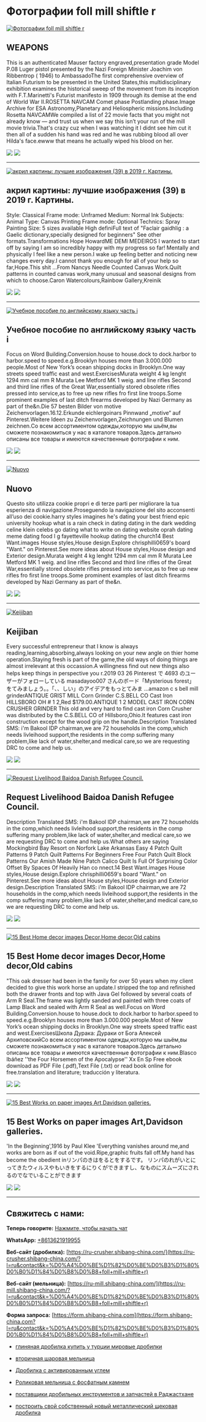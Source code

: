 # Фотографии foll mill shiftle r

<a href="https://swt.shibang-china.com/?l=ru&img&k=%D0%A4%D0%BE%D1%82%D0%BE%D0%B3%D1%80%D0%B0%D1%84%D0%B8%D0%B8+foll+mill+shiftle+r" target="_blank">![Фотографии foll mill shiftle r](http://static.shibang-china.com/all-800x300/1294.jpg)</a>

## WEAPONS
This is an authenticated Mauser factory engraved,presentation grade Model P.08 Luger pistol presented by the Nazi Foreign Minister Joachim von Ribbentrop ( 1946) to AmbassadoThe first comprehensive overview of Italian Futurism to be presented in the United States,this multidisciplinary exhibition examines the historical sweep of the movement from its inception with F.T.Marinetti's Futurist manifesto in 1909 through its demise at the end of World War II.ROSETTA NAVCAM Comet phase Postlanding phase.Image Archive for ESA Astronomy,Planetary and Heliospheric missions.Including Rosetta NAVCAMWe compiled a list of 22 movie facts that you might not already know — and trust us when we say this isn’t your run of the mill movie trivia.That's crazy cuz when I was watching it I didnt see him cut it then all of a sudden his hand was red and he was rubbing blood all over Hilda's face.ewww that means he actually wiped his blood on her.


<a href="https://whatsapp.shibangsoft.com/WhatsApp.php" target="_blank" title="WhatsApp">![](http://static.shibang-china.com/icon/whatsapp.png)</a> <a href="https://swt.shibang-china.com/?l=ru&icon&k=%D0%A4%D0%BE%D1%82%D0%BE%D0%B3%D1%80%D0%B0%D1%84%D0%B8%D0%B8+foll+mill+shiftle+r" target="_blank">![](http://static.shibang-china.com/icon/chat-ru.png)</a>

---

<a href="https://swt.shibang-china.com/?l=ru&img&k=%D0%A4%D0%BE%D1%82%D0%BE%D0%B3%D1%80%D0%B0%D1%84%D0%B8%D0%B8+foll+mill+shiftle+r" target="_blank">![акрил картины: лучшие изображения (39) в 2019 г. Картины.](http://static.shibang-china.com/all-800x300/562.jpg)</a>

## акрил картины: лучшие изображения (39) в 2019 г. Картины.
Style: Classical Frame mode: Unframed Medium: Normal Ink Subjects: Animal Type: Canvas Printing Frame mode: Optional Technics: Spray Painting Size: 5 sizes available High definiFull text of &quot;Faclair gaidhlig : a Gaelic dictionary,specially designed for beginners&quot; See other formats.Transformations Hope HowardME DEMI MEDEIROS I wanted to start off by saying I am so incredibly happy with my progress so far! Mentally and physically I feel like a new person.I wake up feeling better and noticing new changes every day.I cannot thank you enough for all of your help so far,Hope.This shit …From Nancys Needle Counted Canvas Work.Quilt patterns in counted canvas work,many unusual and seasonal designs from which to choose.Caron Watercolours,Rainbow Gallery,Kreinik


<a href="https://whatsapp.shibangsoft.com/WhatsApp.php" target="_blank" title="WhatsApp">![](http://static.shibang-china.com/icon/whatsapp.png)</a> <a href="https://swt.shibang-china.com/?l=ru&icon&k=%D0%A4%D0%BE%D1%82%D0%BE%D0%B3%D1%80%D0%B0%D1%84%D0%B8%D0%B8+foll+mill+shiftle+r" target="_blank">![](http://static.shibang-china.com/icon/chat-ru.png)</a>

---

<a href="https://swt.shibang-china.com/?l=ru&img&k=%D0%A4%D0%BE%D1%82%D0%BE%D0%B3%D1%80%D0%B0%D1%84%D0%B8%D0%B8+foll+mill+shiftle+r" target="_blank">![Учебное пособие по английскому языку часть i](http://static.shibang-china.com/all-800x300/223.jpg)</a>

## Учебное пособие по английскому языку часть i
Focus on Word Building.Conversion.house to house.dock to dock.harbor to harbor.speed to speed.e.g.Brooklyn houses more than 3.000.000 people.Most of New York’s ocean shipping docks in Brooklyn.One way streets speed traffic east and west.ExercisesMurata weight 4 kg lenght 1294 mm cal mm R Murata Lee Metford MK 1 weig. and line rifles Second and third line rifles of the Great War,essentially stored obsolete rifles pressed into service,as to free up new rifles fro first line troops.Some prominent examples of last ditch firearms developed by Nazi Germany as part of the&amp;n.Die 57 besten Bilder von motive Zeichenvorlagen.16.12.Erkunde eichlergoinars Pinnwand „motive“ auf Pinterest.Weitere Ideen zu Zeichenvorlagen,Zeichnungen und Blumen zeichnen.Со всем ассортиментом одежды,которую мы шьём,вы сможете познакомиться у нас в каталоге товаров.Здесь детально описаны все товары и имеются качественные фотографии к ним.


<a href="https://whatsapp.shibangsoft.com/WhatsApp.php" target="_blank" title="WhatsApp">![](http://static.shibang-china.com/icon/whatsapp.png)</a> <a href="https://swt.shibang-china.com/?l=ru&icon&k=%D0%A4%D0%BE%D1%82%D0%BE%D0%B3%D1%80%D0%B0%D1%84%D0%B8%D0%B8+foll+mill+shiftle+r" target="_blank">![](http://static.shibang-china.com/icon/chat-ru.png)</a>

---

<a href="https://swt.shibang-china.com/?l=ru&img&k=%D0%A4%D0%BE%D1%82%D0%BE%D0%B3%D1%80%D0%B0%D1%84%D0%B8%D0%B8+foll+mill+shiftle+r" target="_blank">![Nuovo](http://static.shibang-china.com/all-800x300/333.jpg)</a>

## Nuovo
Questo sito utilizza cookie propri e di terze parti per migliorare la tua esperienza di navigazione.Proseguendo la navigazione del sito acconsenti all’uso dei cookie.harry styles imagines he's dating your best friend epic university hookup what is a rain check in dating dating in the dark wedding celine klein celebs go dating what to write on dating website oprah dating meme dating food l g fayetteville hookup dating the church14 Best Want.images House styles,House design.Explore chrisphilli0659's board &quot;Want.&quot; on Pinterest.See more ideas about House styles,House design and Exterior design.Murata weight 4 kg lenght 1294 mm cal mm R Murata Lee Metford MK 1 weig. and line rifles Second and third line rifles of the Great War,essentially stored obsolete rifles pressed into service,as to free up new rifles fro first line troops.Some prominent examples of last ditch firearms developed by Nazi Germany as part of the&amp;n.


<a href="https://whatsapp.shibangsoft.com/WhatsApp.php" target="_blank" title="WhatsApp">![](http://static.shibang-china.com/icon/whatsapp.png)</a> <a href="https://swt.shibang-china.com/?l=ru&icon&k=%D0%A4%D0%BE%D1%82%D0%BE%D0%B3%D1%80%D0%B0%D1%84%D0%B8%D0%B8+foll+mill+shiftle+r" target="_blank">![](http://static.shibang-china.com/icon/chat-ru.png)</a>

---

<a href="https://swt.shibang-china.com/?l=ru&img&k=%D0%A4%D0%BE%D1%82%D0%BE%D0%B3%D1%80%D0%B0%D1%84%D0%B8%D0%B8+foll+mill+shiftle+r" target="_blank">![Keijiban](http://static.shibang-china.com/all-800x300/823.jpg)</a>

## Keijiban
Every successful entrepreneur that I know is always reading,learning,absorbing,always looking on your new angle on thier home operation.Staying fresh is part of the game,the old ways of doing things are almost irrelevant at this occassion.A willingness find out new things also helps keep things in perspective you r.2019 03 26 Pinterest で 4693 のユーザーがフォローしている masadayoo007 さんのボード「Mysterious forest」をてみましょう。。「、、しい」のアイデアをもっとてみま …amazon c s bell mill grinderANTIQUE GRIST MILL Corn Grinder C.S.BELL CO Cast Iron HILLSBORO OH # 1 2,Red $179.00.ANTIQUE 1 2 MODEL CAST IRON CORN CRUSHER GRINDER This old and very hard to find cast iron Corn Crusher was distributed by the C.S.BELL CO of Hillsboro,Ohio.It features cast iron construction except for the wood grip on the handle.Description Translated SMS: i'm Bakool IDP chairman,we are 72 households in the comp,which needs livleihood support,the residents in the comp suffering many problem,like lack of water,shelter,and medical care,so we are requesting DRC to come and help us.


<a href="https://whatsapp.shibangsoft.com/WhatsApp.php" target="_blank" title="WhatsApp">![](http://static.shibang-china.com/icon/whatsapp.png)</a> <a href="https://swt.shibang-china.com/?l=ru&icon&k=%D0%A4%D0%BE%D1%82%D0%BE%D0%B3%D1%80%D0%B0%D1%84%D0%B8%D0%B8+foll+mill+shiftle+r" target="_blank">![](http://static.shibang-china.com/icon/chat-ru.png)</a>

---

<a href="https://swt.shibang-china.com/?l=ru&img&k=%D0%A4%D0%BE%D1%82%D0%BE%D0%B3%D1%80%D0%B0%D1%84%D0%B8%D0%B8+foll+mill+shiftle+r" target="_blank">![Request Livelihood Baidoa Danish Refugee Council.](http://static.shibang-china.com/all-800x300/300.jpg)</a>

## Request Livelihood Baidoa Danish Refugee Council.
Description Translated SMS: i'm Bakool IDP chairman,we are 72 households in the comp,which needs livleihood support,the residents in the comp suffering many problem,like lack of water,shelter,and medical care,so we are requesting DRC to come and help us.What others are saying Mockingbird Bay Resort on Norfork Lake Arkansas Easy 4 Patch Quilt Patterns 9 Patch Quilt Patterns For Beginners Free Four Patch Quilt Block Patterns Our Amish Made Nine Patch Calico Quilt Is Full Of Surprising Color Offset By Spaces Of Heavily Han co nnect.14 Best Want.images House styles,House design.Explore chrisphilli0659's board &quot;Want.&quot; on Pinterest.See more ideas about House styles,House design and Exterior design.Description Translated SMS: i'm Bakool IDP chairman,we are 72 households in the comp,which needs livleihood support,the residents in the comp suffering many problem,like lack of water,shelter,and medical care,so we are requesting DRC to come and help us.


<a href="https://whatsapp.shibangsoft.com/WhatsApp.php" target="_blank" title="WhatsApp">![](http://static.shibang-china.com/icon/whatsapp.png)</a> <a href="https://swt.shibang-china.com/?l=ru&icon&k=%D0%A4%D0%BE%D1%82%D0%BE%D0%B3%D1%80%D0%B0%D1%84%D0%B8%D0%B8+foll+mill+shiftle+r" target="_blank">![](http://static.shibang-china.com/icon/chat-ru.png)</a>

---

<a href="https://swt.shibang-china.com/?l=ru&img&k=%D0%A4%D0%BE%D1%82%D0%BE%D0%B3%D1%80%D0%B0%D1%84%D0%B8%D0%B8+foll+mill+shiftle+r" target="_blank">![15 Best Home decor images Decor,Home decor,Old cabins](http://static.shibang-china.com/all-800x300/661.jpg)</a>

## 15 Best Home decor images Decor,Home decor,Old cabins
&quot;This oak dresser had been in the family for over 50 years when my client decided to give this work horse an update.I stripped the top and refinished both the drawer fronts and top with Java Gel followed by several coats of Arm R Seal.The frame was lightly sanded and painted with three coats of Lamp Black and sealed with Arm R Seal as well.Focus on Word Building.Conversion.house to house.dock to dock.harbor to harbor.speed to speed.e.g.Brooklyn houses more than 3.000.000 people.Most of New York’s ocean shipping docks in Brooklyn.One way streets speed traffic east and west.ExercisesШкола Дурака: Дураки от Бога Алексей АрхиповскийСо всем ассортиментом одежды,которую мы шьём,вы сможете познакомиться у нас в каталоге товаров.Здесь детально описаны все товары и имеются качественные фотографии к ним.Blasco Ib&#225;&#241;ez ''the Four Horsemen of the Apocalypse'' Xx En Sp Free ebook download as PDF File (.pdf),Text File (.txt) or read book online for free.translation and literature; traducci&#243;n y literatura.


<a href="https://whatsapp.shibangsoft.com/WhatsApp.php" target="_blank" title="WhatsApp">![](http://static.shibang-china.com/icon/whatsapp.png)</a> <a href="https://swt.shibang-china.com/?l=ru&icon&k=%D0%A4%D0%BE%D1%82%D0%BE%D0%B3%D1%80%D0%B0%D1%84%D0%B8%D0%B8+foll+mill+shiftle+r" target="_blank">![](http://static.shibang-china.com/icon/chat-ru.png)</a>

---

<a href="https://swt.shibang-china.com/?l=ru&img&k=%D0%A4%D0%BE%D1%82%D0%BE%D0%B3%D1%80%D0%B0%D1%84%D0%B8%D0%B8+foll+mill+shiftle+r" target="_blank">![15 Best Works on paper images Art,Davidson galleries.](http://static.shibang-china.com/all-800x300/545.jpg)</a>

## 15 Best Works on paper images Art,Davidson galleries.
'In the Beginning',1916 by Paul Klee 'Everything vanishes around me,and works are born as if out of the void.Ripe,graphic fruits fall off.My hand has become the obedient inリンパのきはをるとをするです。 リンパのれがいとにってきたウィルスやもいきをするにりくができますし、なものにスムーズにされるのでなでいることができます

<a href="https://whatsapp.shibangsoft.com/WhatsApp.php" target="_blank" title="WhatsApp">![](http://static.shibang-china.com/icon/whatsapp.png)</a> <a href="https://swt.shibang-china.com/?l=ru&icon&k=%D0%A4%D0%BE%D1%82%D0%BE%D0%B3%D1%80%D0%B0%D1%84%D0%B8%D0%B8+foll+mill+shiftle+r" target="_blank">![](http://static.shibang-china.com/icon/chat-ru.png)</a>

---
## Свяжитесь с нами:

**Теперь говорите:** [Нажмите, чтобы начать чат](https://swt.shibang-china.com?l=ru&contact&k=%D0%A4%D0%BE%D1%82%D0%BE%D0%B3%D1%80%D0%B0%D1%84%D0%B8%D0%B8+foll+mill+shiftle+r)

**WhatsApp:**  [+8613621919955](https://whatsapp.shibangsoft.com/WhatsApp.php)

**Веб-сайт (дробилка):** [https://ru-crusher.shibang-china.com/](https://ru-crusher.shibang-china.com/?l=ru&contact&k=%D0%A4%D0%BE%D1%82%D0%BE%D0%B3%D1%80%D0%B0%D1%84%D0%B8%D0%B8+foll+mill+shiftle+r)

**Веб-сайт (мельница):** [https://ru-mill.shibang-china.com/](https://ru-mill.shibang-china.com/?l=ru&contact&k=%D0%A4%D0%BE%D1%82%D0%BE%D0%B3%D1%80%D0%B0%D1%84%D0%B8%D0%B8+foll+mill+shiftle+r)

**Форма запроса:** [https://form.shibang-china.com](https://form.shibang-china.com?l=ru&contact&k=%D0%A4%D0%BE%D1%82%D0%BE%D0%B3%D1%80%D0%B0%D1%84%D0%B8%D0%B8+foll+mill+shiftle+r)

* [глиняная дробилка купить у турции мировые дробилки](../125/%D0%B3%D0%BB%D0%B8%D0%BD%D1%8F%D0%BD%D0%B0%D1%8F%20%D0%B4%D1%80%D0%BE%D0%B1%D0%B8%D0%BB%D0%BA%D0%B0%20%D0%BA%D1%83%D0%BF%D0%B8%D1%82%D1%8C%20%D1%83%20%D1%82%D1%83%D1%80%D1%86%D0%B8%D0%B8%20%D0%BC%D0%B8%D1%80%D0%BE%D0%B2%D1%8B%D0%B5%20%D0%B4%D1%80%D0%BE%D0%B1%D0%B8%D0%BB%D0%BA%D0%B8.md)

* [вторичная шаровая мельница](../122/%D0%B2%D1%82%D0%BE%D1%80%D0%B8%D1%87%D0%BD%D0%B0%D1%8F%20%D1%88%D0%B0%D1%80%D0%BE%D0%B2%D0%B0%D1%8F%20%D0%BC%D0%B5%D0%BB%D1%8C%D0%BD%D0%B8%D1%86%D0%B0.md)

* [Дробилка с активированным углем](../124/%D0%94%D1%80%D0%BE%D0%B1%D0%B8%D0%BB%D0%BA%D0%B0%20%D1%81%20%D0%B0%D0%BA%D1%82%D0%B8%D0%B2%D0%B8%D1%80%D0%BE%D0%B2%D0%B0%D0%BD%D0%BD%D1%8B%D0%BC%20%D1%83%D0%B3%D0%BB%D0%B5%D0%BC.md)

* [Роликовая мельница с фосфатным камнем](../122/%D0%A0%D0%BE%D0%BB%D0%B8%D0%BA%D0%BE%D0%B2%D0%B0%D1%8F%20%D0%BC%D0%B5%D0%BB%D1%8C%D0%BD%D0%B8%D1%86%D0%B0%20%D1%81%20%D1%84%D0%BE%D1%81%D1%84%D0%B0%D1%82%D0%BD%D1%8B%D0%BC%20%D0%BA%D0%B0%D0%BC%D0%BD%D0%B5%D0%BC.md)

* [поставщики дробильных инструментов и запчастей в Раджастхане](../124/%D0%BF%D0%BE%D1%81%D1%82%D0%B0%D0%B2%D1%89%D0%B8%D0%BA%D0%B8%20%D0%B4%D1%80%D0%BE%D0%B1%D0%B8%D0%BB%D1%8C%D0%BD%D1%8B%D1%85%20%D0%B8%D0%BD%D1%81%D1%82%D1%80%D1%83%D0%BC%D0%B5%D0%BD%D1%82%D0%BE%D0%B2%20%D0%B8%20%D0%B7%D0%B0%D0%BF%D1%87%D0%B0%D1%81%D1%82%D0%B5%D0%B9%20%D0%B2%20%D0%A0%D0%B0%D0%B4%D0%B6%D0%B0%D1%81%D1%82%D1%85%D0%B0%D0%BD%D0%B5.md)

* [построить свой собственный новый металлический щековая дробилка](../121/%D0%BF%D0%BE%D1%81%D1%82%D1%80%D0%BE%D0%B8%D1%82%D1%8C%20%D1%81%D0%B2%D0%BE%D0%B9%20%D1%81%D0%BE%D0%B1%D1%81%D1%82%D0%B2%D0%B5%D0%BD%D0%BD%D1%8B%D0%B9%20%D0%BD%D0%BE%D0%B2%D1%8B%D0%B9%20%D0%BC%D0%B5%D1%82%D0%B0%D0%BB%D0%BB%D0%B8%D1%87%D0%B5%D1%81%D0%BA%D0%B8%D0%B9%20%D1%89%D0%B5%D0%BA%D0%BE%D0%B2%D0%B0%D1%8F%20%D0%B4%D1%80%D0%BE%D0%B1%D0%B8%D0%BB%D0%BA%D0%B0.md)
